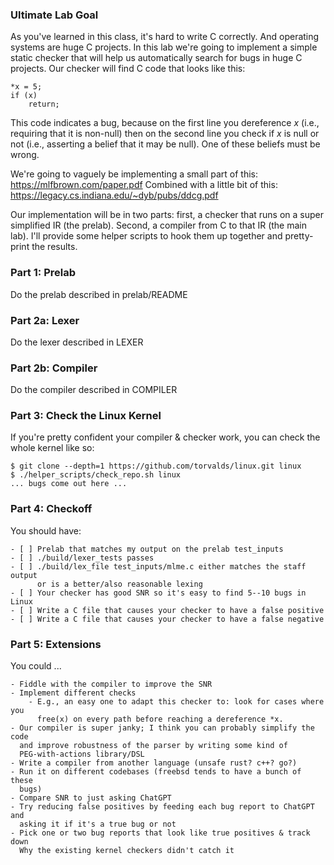 ### Ultimate Lab Goal
As you've learned in this class, it's hard to write C correctly.  And operating
systems are huge C projects.  In this lab we're going to implement a simple
static checker that will help us automatically search for bugs in huge C
projects. Our checker will find C code that looks like this:

    *x = 5;
    if (x)
        return;

This code indicates a bug, because on the first line you dereference $x$ (i.e.,
requiring that it is non-null) then on the second line you check if $x$ is null
or not (i.e., asserting a belief that it may be null). One of these beliefs
must be wrong.

We're going to vaguely be implementing a small part of this:
https://mlfbrown.com/paper.pdf
Combined with a little bit of this:
https://legacy.cs.indiana.edu/~dyb/pubs/ddcg.pdf

Our implementation will be in two parts: first, a checker that runs on a super
simplified IR (the prelab). Second, a compiler from C to that IR (the main
lab). I'll provide some helper scripts to hook them up together and
pretty-print the results.

### Part 1: Prelab
Do the prelab described in prelab/README

### Part 2a: Lexer
Do the lexer described in LEXER

### Part 2b: Compiler
Do the compiler described in COMPILER

### Part 3: Check the Linux Kernel
If you're pretty confident your compiler & checker work, you can check the
whole kernel like so:

    $ git clone --depth=1 https://github.com/torvalds/linux.git linux
    $ ./helper_scripts/check_repo.sh linux
    ... bugs come out here ...

### Part 4: Checkoff
You should have:

    - [ ] Prelab that matches my output on the prelab test_inputs
    - [ ] ./build/lexer_tests passes
    - [ ] ./build/lex_file test_inputs/mlme.c either matches the staff output
          or is a better/also reasonable lexing
    - [ ] Your checker has good SNR so it's easy to find 5--10 bugs in Linux
    - [ ] Write a C file that causes your checker to have a false positive
    - [ ] Write a C file that causes your checker to have a false negative

### Part 5: Extensions
You could ...

    - Fiddle with the compiler to improve the SNR
    - Implement different checks
        - E.g., an easy one to adapt this checker to: look for cases where you
          free(x) on every path before reaching a dereference *x.
    - Our compiler is super janky; I think you can probably simplify the code
      and improve robustness of the parser by writing some kind of
      PEG-with-actions library/DSL
    - Write a compiler from another language (unsafe rust? c++? go?)
    - Run it on different codebases (freebsd tends to have a bunch of these
      bugs)
    - Compare SNR to just asking ChatGPT
    - Try reducing false positives by feeding each bug report to ChatGPT and
      asking it if it's a true bug or not
    - Pick one or two bug reports that look like true positives & track down
      Why the existing kernel checkers didn't catch it
